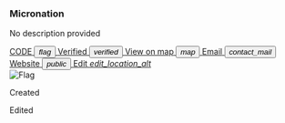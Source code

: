 <section>
    <h3 id="mnpage__name">Micronation</h3>
    <p id="mnpage__description">No description provided</p>
      <a href="#" class="nodecoration" id="mnpage__code">
      <span class="chip">
        <span class="mdl-chip__text" id="mnpage__code_text">CODE</span>
        <button type="button" class="chip_icon"><i class="material-icons">flag</i></button>
      </span>
    </a>
    <a href="/verification.html" class="nodecoration hidden" id="mnpage__verified">
      <span class="chip">
        <span class="mdl-chip__text">Verified</span>
        <button type="button" class="chip_icon"><i class="material-icons">verified</i></button>
      </span>
    </a>
    <a href="#" target="_blank" class="nodecoration hidden" id="mnpage__map">
      <span class="chip">
        <span class="mdl-chip__text">View on map</span>
        <button type="button" class="chip_icon"><i class="material-icons">map</i></button>
      </span>
    </a>
    <a href="#" target="_blank" class="nodecoration hidden" id="mnpage__email">
      <span class="chip">
        <span class="mdl-chip__text">Email</span>
        <button type="button" class="chip_icon"><i class="material-icons">contact_mail</i></button>
      </span>
    </a>
    <a href="#" target="_blank" class="nodecoration hidden" id="mnpage__website">
      <span class="chip">
        <span class="mdl-chip__text" id="mnpage__website_text">Website</span>
        <button type="button" class="chip_icon"><i class="material-icons">public</i></button>
      </span>
    </a>
    <a href="#" class="nodecoration" id="mnpage__edit">
        <span class="chip">
          <span class="mdl-chip__text" id="mnpage__website_text">Edit</span>
          <i class="material-icons">edit_location_alt</i>
        </span>
    </a>
</section>
<section>
  <img alt="Flag" id="mnpage__flag">
</section>
<section>
    <p>Created <span id="mnpage__time_added"></span></p>
    <p>Edited <span id="mnpage__last_edit"></span></p>
</section>
